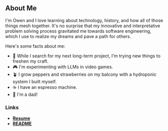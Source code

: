 ## About Me
I'm Owen and I love learning about technology, history, and how all of those things mesh together. It's no surprise that my innovative and interpretative problem solving process gravitated me towards software engineering, which I use to realize my dreams and pave a path for others.

Here's some facts about me:
- 🔭 While I search for my next long-term project, I'm trying new things to freshen my craft.
- 🎮 I'm experimenting with LLMs in video games.
- 🪴 I grow peppers and strawberries on my balcony with a hydroponic system I built myself.
- ☕ I have an espresso machine.
- 👶 I'm a dad!

### Links
- **[Resume](./static/Owen%20Adrian%20-%20Resume.pdf)**
- **[README](./docs/README.md)**
